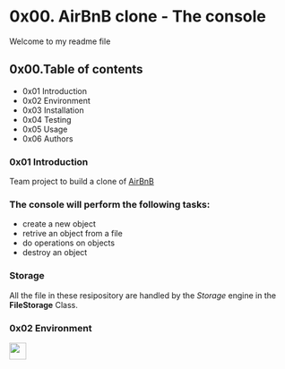 # 0x00. AirBnB clone - The console 
Welcome to my readme file
## 0x00.Table of contents

+    0x01 Introduction
+    0x02 Environment
+    0x03 Installation
+    0x04 Testing
+    0x05 Usage
+    0x06 Authors

### 0x01 Introduction
Team project to build a clone of [AirBnB](https://www.airbnb.com/)

### The console will perform the following tasks:

+    create a new object
+    retrive an object from a file
+    do operations on objects
+    destroy an object

### Storage
All the file  in these resipository are handled by the *Storage* engine in the **FileStorage** Class.

### 0x02 Environment
[<img src="https://www.bing.com/ck/a?!&&p=539974c2a2e47c55JmltdHM9MTY5NzE1NTIwMCZpZ3U%2BaW5zaWQ9MTU5NzE3MTU0NCZ0bj1sb2dvIG9mIGdpdGh1Yg%3D%3D%0A" width="30">](https://github.com)


